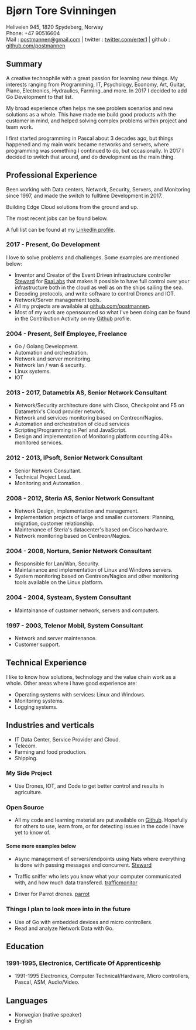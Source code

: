# Bjørn Tore Svinningen

Heliveien 945, 1820 Spydeberg, Norway  
Phone: +47 90516604  
Mail : postmannen@gmail.com | twitter : [twitter.com/erter1](https://twitter.com/erter1) | github : [github.com/postmannen](https://github.com/postmannen)

## Summary

A creative technophile with a great passion for learning new things. My interests ranging from Programming, IT, Psychology, Economy, Art, Guitar, Piano, Electronics, Hydraulics, Farming..and more.
In 2017 I decided to add Go Development to that list.

My broad experience often helps me see problem scenarios and new solutions as a whole. This have made me  build good products with the customer in mind, and helped solving complex problems within project and team work.

I first started programming in Pascal about 3 decades ago, but things happened and my main work became networks and servers, where programming was something I continued to do, but occasionally. In 2017 I decided to switch that around, and do development as the main thing.

## Professional Experience

Been working with Data centers, Network, Security, Servers, and Monitoring since 1997, and made the switch to fulltime Development in 2017.

Building Edge Cloud solutions from the ground and up.

The most recent jobs can be found below.

A full list can be found at my [LinkedIn profile](https://www.linkedin.com/in/bj%C3%B8rn-tore-svinningen-1394816/).

### 2017 - Present, Go Development

I love to solve problems and challenges.
Some examples are mentioned below:

- Inventor and Creator of the Event Driven infrastructure controller [Steward](https://github.com/RaaLabs/steward) for [RaaLabs](https://raalabs.com) that makes it possible to have full control over your infrastructure both in the cloud as well as on the ships sailing the sea.
- Decoding protocols, and write software to control Drones and IOT.
- Network/Server management tools.
- All my projects are available at [github.com/postmannen](https://github.com/postmannen).
- Most of my work are opensourced so what I've been doing can be found in the Contribution Activity on my [Github](https://github.com/postmannen) profile.

### 2004 - Present, Self Employee, Freelance

- Go / Golang Development.
- Automation and orchestration.
- Network and server monitoring.
- Network lan / wan & security.
- Linux systems.
- IOT

### 2013 - 2017, Datametrix AS, Senior Network Consultant

- Network/Security architecture done with Cisco, Checkpoint and F5 on Datametrix's Cloud provider network.
- Network and services monitoring based on Centreon/Nagios.
- Automation and orchestration of cloud services
- Scripting/Programming in Perl and JavaScript.
- Design and implementation of Monitoring platform counting 40k+ monitored services.

### 2012 - 2013, IPsoft, Senior Network Consultant

- Senior Network Consultant.
- Technical Project Lead.
- Monitoring and Automation.

### 2008 - 2012, Steria AS, Senior Network Consultant

- Network Design, implementation and management.
- Implementation projects of large and smaller customers: Planning, migration, customer relationship.
- Maintenance of Steria's datacenter's based on Cisco hardware.
- Network monitoring based on Centreon/Nagios.

### 2004 - 2008, Nortura, Senior Network Consultant

- Responsible for Lan/Wan, Security.
- Maintainance and implementation of Linux and Windows servers.
- System monitoring based on Centreon/Nagios and other monitoring tools available on the Linux platform.

### 2004 - 2004, Systeam, System Consultant

- Maintainance of customer network, servers and computers.

### 1997 - 2003, Telenor Mobil, System Consultant

- Network and server maintenance.
- Customer support.

## Technical Experience

I like to know how solutions, technology and the value chain work as a whole.  Other areas where i have good experience are:

- Operating systems with services: Linux and Windows.
- Monitoring systems.
- Logging systems.

## Industries and verticals

- IT Data Center, Service Provider and Cloud.
- Telecom.
- Farming and food production.
- Shipping.

### My Side Project

- Use Drones, IOT, and Code to get better control and results in agriculture.

### Open Source

- All my code and learning material are put available on [Github](https://github.com/postmannen). Hopefully for others to use, learn from, or for detecting issues in the code I have yet to know of.

#### Some more examples below

- Async management of servers/endpoints using Nats where everything is done with passing messages and concurrent. [Steward](https://github.com/RaaLabs/steward)

- Traffic sniffer who lets you know what your computer communicated with, and how much data transfered. [trafficmonitor](https://github.com/RaaLabs/trafficmonitor)

- Driver for Parrot drones. [parrot](https://github.com/postmannen/parrot)

### Things I plan to look more into in the future

- Use of Go with embedded devices and micro controllers.
- Read and analyze Network Data with Go.

## Education

### 1991-1995, Electronics, Certificate Of Apprenticeship

- 1991-1995 Electronics, Computer Technical/Hardware, Micro controllers, Pascal, ASM, Audio/Video.

## Languages

- Norwegian (native speaker)
- English
